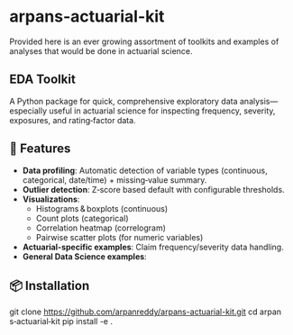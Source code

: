 # arpans-actuarial-kit
Provided here is an ever growing assortment of toolkits and examples of analyses that would be done in actuarial science.

## EDA Toolkit
A Python package for quick, comprehensive exploratory data analysis—especially useful in actuarial science for inspecting frequency, severity, exposures, and rating‑factor data.

## 🚀 Features
- **Data profiling**: Automatic detection of variable types (continuous, categorical, date/time) + missing‑value summary.
- **Outlier detection**: Z‑score based default with configurable thresholds.
- **Visualizations**:
  - Histograms & boxplots (continuous)
  - Count plots (categorical)
  - Correlation heatmap (correlogram)
  - Pairwise scatter plots (for numeric variables)
- **Actuarial-specific examples**: Claim frequency/severity data handling.
- **General Data Science examples**: 

## 📦 Installation

git clone https://github.com/arpanreddy/arpans-actuarial-kit.git
cd arpan s‑actuarial‑kit
pip install -e .
